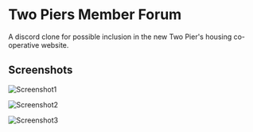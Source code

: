 # Two Piers Member Forum

A discord clone for possible inclusion in the new Two Pier's housing co-operative website.

## Screenshots

![Screenshot1](https://user-images.githubusercontent.com/119585058/269673442-afd2ee03-42a4-477c-b690-02698695b477.png)

![Screenshot2](https://user-images.githubusercontent.com/119585058/269673612-59a3bc22-cc1b-412f-9a04-d78b43b00a37.png)

![Screenshot3](https://user-images.githubusercontent.com/119585058/269673754-13150c3d-5e49-4b94-b949-21776ca99743.png)
